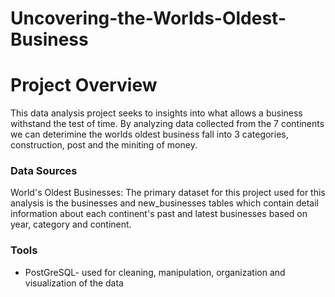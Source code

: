 # Uncovering-the-Worlds-Oldest-Business


# Project Overview

This data analysis project seeks to insights into what allows a business withstand the test of time. By analyzing data collected from the 7 continents we can deterimine the worlds oldest business fall into 3 categories, construction, post and the miniting of money.


### Data Sources
World's Oldest Businesses: The primary dataset for this project used for this analysis is the businesses and new_businesses tables which contain detail information about each continent's past and latest businesses based on year, category and continent. 

### Tools

- PostGreSQL- used for cleaning, manipulation, organization and visualization of the data

